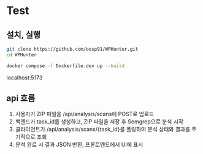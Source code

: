 # Test
## 설치, 실행
```bash
git clone https://github.com/oesp91/WPHunter.git
cd WPHunter
```
```bash
docker compose -f Dockerfile.dev up --build
```
localhost:5173
## api 흐름
1. 사용자가 ZIP 파일을 /api/analysis/scans에 POST로 업로드
2. 백엔드가 task_id를 생성하고, ZIP 파일을 저장 후 Semgrep으로 분석 시작
3. 클라이언트가 /api/analysis/scans/{task_id}를 폴링하여 분석 상태와 결과를 주기적으로 조회
4. 분석 완료 시 결과 JSON 반환, 프론트엔드에서 UI에 표시
